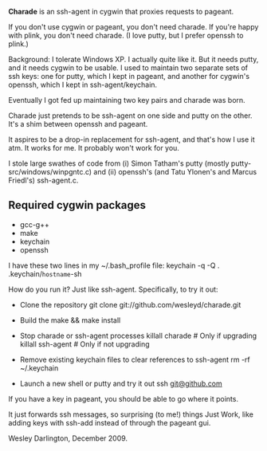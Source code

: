 **Charade** is an ssh-agent in cygwin that proxies requests to pageant.

If you don't use cygwin or pageant, you don't need charade.  If you're happy with plink, you don't need charade.  (I love putty, but I prefer openssh to plink.)

Background: I tolerate Windows XP. I actually quite like it. But it needs putty, and it needs cygwin to be usable. I used to maintain two separate sets of ssh keys: one for putty, which I kept in pageant, and another for cygwin's openssh, which I kept in ssh-agent/keychain.

Eventually I got fed up maintaining two key pairs and charade was born.

Charade just pretends to be ssh-agent on one side and putty on the other. It's a shim between openssh and pageant.

It aspires to be a drop-in replacement for ssh-agent, and that's how I use it atm. It works for me. It probably won't work for you.

I stole large swathes of code from (i) Simon Tatham's putty (mostly putty-src/windows/winpgntc.c) and (ii) openssh's (and Tatu Ylonen's and Marcus Friedl's) ssh-agent.c.

Required cygwin packages
------------------------
*    gcc-g++
*    make
*    keychain
*    openssh

I have these two lines in my ~/.bash_profile file:
    keychain -q -Q
    . .keychain/`hostname`-sh

How do you run it? Just like ssh-agent. Specifically, to try it out:

* Clone the repository
    git clone git://github.com/wesleyd/charade.git

* Build the     make && make install

* Stop charade or ssh-agent processes
     killall charade   # Only if upgrading
     killall ssh-agent   # Only if not upgrading

* Remove existing keychain files to clear references to ssh-agent
     rm -rf ~/.keychain

* Launch a new shell or putty and try it out
    ssh git@github.com

If you have a key in pageant, you should be able to go where it points.

It just forwards ssh messages, so surprising (to me!) things Just Work, like adding keys with ssh-add instead of through the pageant gui.

Wesley Darlington, December 2009.
